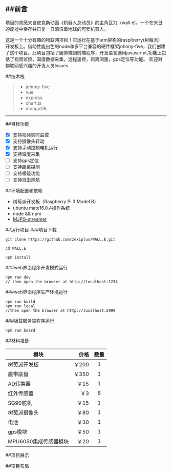 ##前言
------

​	项目的灵感来自皮克斯动画《机器人总动员》的主角瓦力（wall.e)。一个在末日的废墟中幸存并日复一日清洁着地球的可爱机器人。

​	这是一个十分有趣的物联网项目！它运行在基于arm架构的raspiberry(树莓派）开发板上。借助性能出色的node和多平台兼容的硬件框架johnny-five，我们创建了这个项目。
​	此项目包括了服务端到前端程序，开发语言选用javascript,功能上包括了视频监控，温度数据采集，远程遥控，距离测量，gps定位等功能。
欢迎对物联网感兴趣的开发人员Issues

##技术栈

> * johnny-five
> * vue
> * express
> * chart.js
> * mongoDB

------

##目标功能
- [x] 支持视频实时监控
- [x] 支持摄像头转动
- [x] 支持手动控制电机运行
- [x] 支持温度采集
- [ ] 支持gps定位
- [ ] 支持距离探测
- [ ] 支持循迹功能
- [ ] 支持自由巡航

##环境配置和依赖
-  树莓派开发板（Raspberry Pi 3 Model B）
-  ubuntu mate16.0.4操作系统
-  node  && npm
-  [MJPG-streamer](http://shumeipai.nxez.com/2017/05/14/raspberry-pi-mjpg-streamer-installation.html)

##运行项目
###项目下载

```shell
git clone https://github.com/zexiplus/WALL.E.git

cd WALL.E

npm install

```
###web界面程序开发模式运行
```shell
npm run dev
// then open the browser at http://localhost:1234
```
###web界面程序生产环境运行
```shell
npm run build
npm run local
//then open the browser at http://localhost:2999
```
###板载服务端程序运行
```shell
npm run board
```


##材料准备

| 模块             |   价格 |  数量  |
| -------------- | ---: | :--: |
| 树莓派开发板         | ￥200 |  1   |
| 履带底盘           | ￥350 |  1   |
| AD转换器          |  ￥15 |  1   |
| 红外传感器          |   ￥3 |  6   |
| SG90舵机         |  ￥15 |  1   |
| 树莓派摄像头         |  ￥80 |  1   |
| 电池             |  ￥30 |  1   |
| gps模块          |  ￥50 |  1   |
| MPU6050集成传感器模块 |  ￥20 |  1   |



##项目展示

##项目布局

